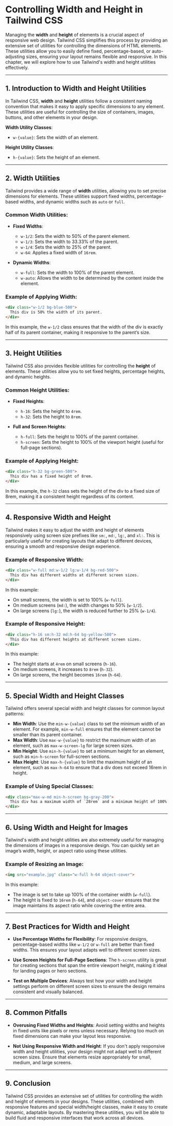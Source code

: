 # Controlling Width and Height in Tailwind CSS

Managing the **width** and **height** of elements is a crucial aspect of responsive web design. Tailwind CSS simplifies this process by providing an extensive set of utilities for controlling the dimensions of HTML elements. These utilities allow you to easily define fixed, percentage-based, or auto-adjusting sizes, ensuring your layout remains flexible and responsive. In this chapter, we will explore how to use Tailwind's width and height utilities effectively.

---

## 1. Introduction to Width and Height Utilities

In Tailwind CSS, **width** and **height** utilities follow a consistent naming convention that makes it easy to apply specific dimensions to any element. These utilities are useful for controlling the size of containers, images, buttons, and other elements in your design.

**Width Utility Classes**:
- `w-{value}`: Sets the width of an element.
  
**Height Utility Classes**:
- `h-{value}`: Sets the height of an element.

---

## 2. Width Utilities

Tailwind provides a wide range of **width** utilities, allowing you to set precise dimensions for elements. These utilities support fixed widths, percentage-based widths, and dynamic widths such as `auto` or `full`.

### Common Width Utilities:

- **Fixed Widths**:
  - `w-1/2`: Sets the width to 50% of the parent element.
  - `w-1/3`: Sets the width to 33.33% of the parent.
  - `w-1/4`: Sets the width to 25% of the parent.
  - `w-64`: Applies a fixed width of `16rem`.

- **Dynamic Widths**:
  - `w-full`: Sets the width to 100% of the parent element.
  - `w-auto`: Allows the width to be determined by the content inside the element.

### Example of Applying Width:

```html
<div class="w-1/2 bg-blue-500">
  This div is 50% the width of its parent.
</div>
```

In this example, the `w-1/2` class ensures that the width of the div is exactly half of its parent container, making it responsive to the parent’s size.

---

## 3. Height Utilities

Tailwind CSS also provides flexible utilities for controlling the **height** of elements. These utilities allow you to set fixed heights, percentage heights, and dynamic heights.

### Common Height Utilities:

- **Fixed Heights**:
  - `h-16`: Sets the height to `4rem`.
  - `h-32`: Sets the height to `8rem`.

- **Full and Screen Heights**:
  - `h-full`: Sets the height to 100% of the parent container.
  - `h-screen`: Sets the height to 100% of the viewport height (useful for full-page sections).

### Example of Applying Height:

```html
<div class="h-32 bg-green-500">
  This div has a fixed height of 8rem.
</div>
```

In this example, the `h-32` class sets the height of the div to a fixed size of 8rem, making it a consistent height regardless of its content.

---

## 4. Responsive Width and Height

Tailwind makes it easy to adjust the width and height of elements responsively using screen size prefixes like `sm:`, `md:`, `lg:`, and `xl:`. This is particularly useful for creating layouts that adapt to different devices, ensuring a smooth and responsive design experience.

### Example of Responsive Width:

```html
<div class="w-full md:w-1/2 lg:w-1/4 bg-red-500">
  This div has different widths at different screen sizes.
</div>
```

In this example:
- On small screens, the width is set to 100% (`w-full`).
- On medium screens (`md:`), the width changes to 50% (`w-1/2`).
- On large screens (`lg:`), the width is reduced further to 25% (`w-1/4`).

### Example of Responsive Height:

```html
<div class="h-16 sm:h-32 md:h-64 bg-yellow-500">
  This div has different heights at different screen sizes.
</div>
```

In this example:
- The height starts at `4rem` on small screens (`h-16`).
- On medium screens, it increases to `8rem` (`h-32`).
- On large screens, the height becomes `16rem` (`h-64`).

---

## 5. Special Width and Height Classes

Tailwind offers several special width and height classes for common layout patterns:

- **Min Width**: Use the `min-w-{value}` class to set the minimum width of an element. For example, `min-w-full` ensures that the element cannot be smaller than its parent container.
- **Max Width**: Use `max-w-{value}` to restrict the maximum width of an element, such as `max-w-screen-lg` for large screen sizes.
- **Min Height**: Use `min-h-{value}` to set a minimum height for an element, such as `min-h-screen` for full-screen sections.
- **Max Height**: Use `max-h-{value}` to limit the maximum height of an element, such as `max-h-64` to ensure that a div does not exceed 16rem in height.

### Example of Using Special Classes:

```html
<div class="max-w-md min-h-screen bg-gray-200">
  This div has a maximum width of `28rem` and a minimum height of 100% of the viewport.
</div>
```

---

## 6. Using Width and Height for Images

Tailwind's width and height utilities are also extremely useful for managing the dimensions of images in a responsive design. You can quickly set an image’s width, height, or aspect ratio using these utilities.

### Example of Resizing an Image:

```html
<img src="example.jpg" class="w-full h-64 object-cover">
```

In this example:
- The image is set to take up 100% of the container width (`w-full`).
- The height is fixed to `16rem` (`h-64`), and `object-cover` ensures that the image maintains its aspect ratio while covering the entire area.

---

## 7. Best Practices for Width and Height

- **Use Percentage Widths for Flexibility**: For responsive designs, percentage-based widths like `w-1/2` or `w-full` are better than fixed widths. This ensures your layout adapts well to different screen sizes.
  
- **Use Screen Heights for Full-Page Sections**: The `h-screen` utility is great for creating sections that span the entire viewport height, making it ideal for landing pages or hero sections.

- **Test on Multiple Devices**: Always test how your width and height settings perform on different screen sizes to ensure the design remains consistent and visually balanced.

---

## 8. Common Pitfalls

- **Overusing Fixed Widths and Heights**: Avoid setting widths and heights in fixed units like pixels or rems unless necessary. Relying too much on fixed dimensions can make your layout less responsive.
  
- **Not Using Responsive Width and Height**: If you don't apply responsive width and height utilities, your design might not adapt well to different screen sizes. Ensure that elements resize appropriately for small, medium, and large screens.

---

## 9. Conclusion

Tailwind CSS provides an extensive set of utilities for controlling the width and height of elements in your designs. These utilities, combined with responsive features and special width/height classes, make it easy to create dynamic, adaptable layouts. By mastering these utilities, you will be able to build fluid and responsive interfaces that work across all devices.
